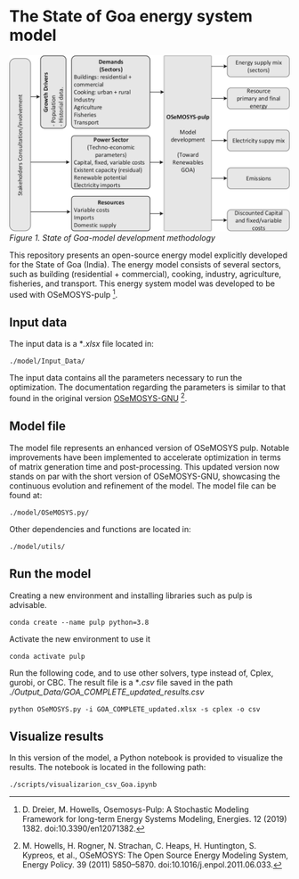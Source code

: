 # The State of Goa energy system model
![Alt text](./figures/F1_methodology.png)
*Figure 1. State of Goa-model development methodology*

This repository presents an open-source energy model explicitly developed for the State of Goa (India). The energy model consists of several sectors, such as building (residential + commercial), cooking, industry, agriculture, fisheries, and transport. This energy system model was developed to be used with OSeMOSYS-pulp [^1].

## Input data
The input data is a **.xlsx* file located in:
```
./model/Input_Data/
```
The input data contains all the parameters necessary to run the optimization. The documentation regarding the parameters is similar to that found in the original version  [OSeMOSYS-GNU](https://osemosys.readthedocs.io/en/latest/) [^2].

## Model file
The model file represents an enhanced version of OSeMOSYS pulp. Notable improvements have been implemented to accelerate optimization in terms of matrix generation time and post-processing. This updated version now stands on par with the short version of OSeMOSYS-GNU, showcasing the continuous evolution and refinement of the model. The model file can be found at:
```
./model/OSeMOSYS.py/
```
Other dependencies and functions are located in:
```
./model/utils/
```

## Run the model
Creating a new environment and installing libraries such as pulp is advisable.
```
conda create --name pulp python=3.8
```
Activate the new environment to use it
```
conda activate pulp
```
Run the following code, and to use other solvers, type instead of, Cplex, gurobi, or CBC. The result file is a **.csv* file saved in the path *./Output_Data/GOA_COMPLETE_updated_results.csv*
```
python OSeMOSYS.py -i GOA_COMPLETE_updated.xlsx -s cplex -o csv
```

## Visualize results
In this version of the model, a Python notebook is provided to visualize the results. The notebook is located in the following path:
```
./scripts/visualizarion_csv_Goa.ipynb
```
[^1]: D. Dreier, M. Howells, Osemosys-Pulp: A Stochastic Modeling Framework for long-term Energy Systems Modeling, Energies. 12 (2019) 1382. doi:10.3390/en12071382. 
[^2]: M. Howells, H. Rogner, N. Strachan, C. Heaps, H. Huntington, S. Kypreos, et al., OSeMOSYS: The Open Source Energy Modeling System, Energy Policy. 39 (2011) 5850–5870. doi:10.1016/j.enpol.2011.06.033. 
